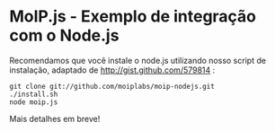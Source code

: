 MoIP.js - Exemplo de integração com o Node.js
=============================================


Recomendamos que você instale o node.js utilizando nosso script de instalação, adaptado de http://gist.github.com/579814 :

    git clone git://github.com/moiplabs/moip-nodejs.git
    ./install.sh
    node moip.js


Mais detalhes em breve!
